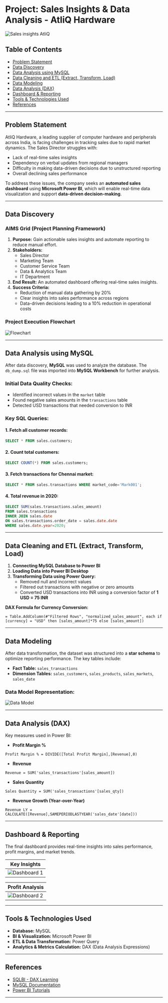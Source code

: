 # **Project: Sales Insights & Data Analysis - AtliQ Hardware**

![Sales insights AtliQ](https://user-images.githubusercontent.com/118357991/230730818-34393de8-2b5c-46da-83f1-be293b0107b4.png)

## **Table of Contents**

- [Problem Statement](#problem-statement)
- [Data Discovery](#data-discovery)
- [Data Analysis using MySQL](#data-analysis-using-mysql)
- [Data Cleaning and ETL (Extract, Transform, Load)](#data-cleaning-and-etl-extract-transform-load)
- [Data Modeling](#data-modeling)
- [Data Analysis (DAX)](#data-analysis-dax)
- [Dashboard & Reporting](#dashboard--reporting)
- [Tools & Technologies Used](#tools--technologies-used)
- [References](#references)

---

## **Problem Statement**

AtliQ Hardware, a leading supplier of computer hardware and peripherals across India, is facing challenges in tracking sales due to rapid market dynamics. The Sales Director struggles with:

- Lack of real-time sales insights
- Dependency on verbal updates from regional managers
- Difficulty in making data-driven decisions due to unstructured reporting
- Overall declining sales performance

To address these issues, the company seeks an **automated sales dashboard** using **Microsoft Power BI**, which will enable real-time data visualization and support **data-driven decision-making**.

---

## **Data Discovery**

### **AIMS Grid (Project Planning Framework)**

1. **Purpose:** Gain actionable sales insights and automate reporting to reduce manual effort.
2. **Stakeholders:**
   - Sales Director
   - Marketing Team
   - Customer Service Team
   - Data & Analytics Team
   - IT Department
3. **End Result:** An automated dashboard offering real-time sales insights.
4. **Success Criteria:**
   - Reduction of manual data gathering by 20%
   - Clear insights into sales performance across regions
   - Data-driven decisions leading to a 10% reduction in operational costs

### **Project Execution Flowchart**

![Flowchart](https://user-images.githubusercontent.com/118357991/231545034-7f6cc437-5683-44f1-92df-a671540ccae9.jpg)

---

## **Data Analysis using MySQL**

After data discovery, **MySQL** was used to analyze the database. The `db_dump.sql` file was imported into **MySQL Workbench** for further analysis.

### **Initial Data Quality Checks:**
- Identified incorrect values in the `market` table
- Found negative sales amounts in the `transactions` table
- Detected USD transactions that needed conversion to INR

### **Key SQL Queries:**

#### 1. Fetch all customer records:
```sql
SELECT * FROM sales.customers;
```
#### 2. Count total customers:
```sql
SELECT COUNT(*) FROM sales.customers;
```
#### 3. Fetch transactions for Chennai market:
```sql
SELECT * FROM sales.transactions WHERE market_code='Mark001';
```
#### 4. Total revenue in 2020:
```sql
SELECT SUM(sales.transactions.sales_amount) 
FROM sales.transactions 
INNER JOIN sales.date 
ON sales.transactions.order_date = sales.date.date 
WHERE sales.date.year=2020;
```

---

## **Data Cleaning and ETL (Extract, Transform, Load)**

1. **Connecting MySQL Database to Power BI**
2. **Loading Data into Power BI Desktop**
3. **Transforming Data using Power Query:**
   - Removed null and incorrect values
   - Filtered out transactions with negative or zero amounts
   - Converted USD transactions into INR using a conversion factor of **1 USD = 75 INR**

**DAX Formula for Currency Conversion:**
```DAX
= Table.AddColumn(#"Filtered Rows", "normalized_sales_amount", each if [currency] = "USD" then [sales_amount]*75 else [sales_amount])
```

---

## **Data Modeling**

After data transformation, the dataset was structured into a **star schema** to optimize reporting performance. The key tables include:

- **Fact Table:** `sales_transactions`
- **Dimension Tables:** `sales_customers`, `sales_products`, `sales_markets`, `sales_date`

### **Data Model Representation:**

![Data Model](https://user-images.githubusercontent.com/118357991/234016242-369bd02e-1ddf-4047-9be4-324c83bd8761.png)

---

## **Data Analysis (DAX)**

Key measures used in Power BI:

- **Profit Margin %**
```DAX
Profit Margin % = DIVIDE([Total Profit Margin],[Revenue],0)
```
- **Revenue**
```DAX
Revenue = SUM('sales_transactions'[sales_amount])
```
- **Sales Quantity**
```DAX
Sales Quantity = SUM('sales_transactions'[sales_qty])
```
- **Revenue Growth (Year-over-Year)**
```DAX
Revenue LY = CALCULATE([Revenue],SAMEPERIODLASTYEAR('sales_date'[date]))
```

---

## **Dashboard & Reporting**

The final dashboard provides real-time insights into sales performance, profit margins, and market trends.

| **Key Insights** |
| ---------------- |
| ![Dashboard 1](https://user-images.githubusercontent.com/118357991/234025264-f5f1d7af-2ead-4d9a-b8ae-7524d200b7dd.jpg) |

| **Profit Analysis** |
| ------------------- |
| ![Dashboard 2](https://user-images.githubusercontent.com/118357991/234025629-3c2e3dcf-77fb-4c20-acdb-3f92604d1292.jpg) |

---

## **Tools & Technologies Used**

- **Database:** MySQL
- **BI & Visualization:** Microsoft Power BI
- **ETL & Data Transformation:** Power Query
- **Analytics & Metrics Calculation:** DAX (Data Analysis Expressions)

---

## **References**

- [SQLBI - DAX Learning](https://www.sqlbi.com/learn/introducing-dax-video-course/0/)
- [MySQL Documentation](https://dev.mysql.com/doc/)
- [Power BI Tutorials](https://codebasics.io/panel/webinars/purchases)

---

